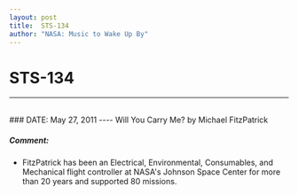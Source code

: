 ```yaml
---
layout: post
title:  STS-134
author: "NASA: Music to Wake Up By"
---
```


# STS-134
----
<br/>
### DATE: May 27, 2011
----
Will You Carry Me? by Michael FitzPatrick

##### Comment:
* FitzPatrick has been an Electrical, Environmental, Consumables, and Mechanical flight controller at NASA's Johnson Space Center for more than 20 years and supported 80 missions.
